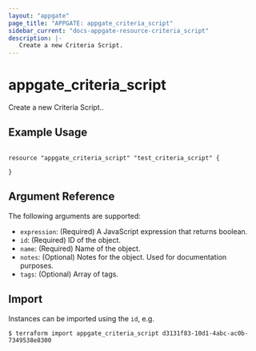 ```yaml
---
layout: "appgate"
page_title: "APPGATE: appgate_criteria_script"
sidebar_current: "docs-appgate-resource-criteria_script"
description: |-
   Create a new Criteria Script.
---
```


# appgate_criteria_script

Create a new Criteria Script..

## Example Usage

```hcl

resource "appgate_criteria_script" "test_criteria_script" {

}

```

## Argument Reference

The following arguments are supported:


* `expression`: (Required) A JavaScript expression that returns boolean.
* `id`: (Required) ID of the object.
* `name`: (Required) Name of the object.
* `notes`: (Optional) Notes for the object. Used for documentation purposes.
* `tags`: (Optional) Array of tags.





## Import

Instances can be imported using the `id`, e.g.

```
$ terraform import appgate_criteria_script d3131f83-10d1-4abc-ac0b-7349538e8300
```
